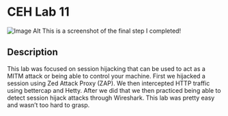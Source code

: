 <h1>CEH Lab 11</h1>


![Image Alt]()
This is a screenshot of the final step I completed! 

<h2>Description</h2>
This lab was focused on session hijacking that can be used to act as a MITM attack or being able to control your machine. First we hijacked a session using Zed Attack Proxy (ZAP). We then intercepted HTTP traffic using bettercap and Hetty. After we did that we then practiced being able to detect session hijack attacks through Wireshark. This lab was pretty easy and wasn’t too hard to grasp.
<br />
